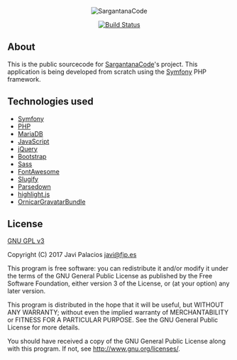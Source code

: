 <p align="center">
    <img src="http://sargantanacode.es/img/sargantanacode-g.png" alt="SargantanaCode" />
</p>

<p align="center">
    <a href="https://travis-ci.org/sargantanacode/sargantanacode/">
        <img src="https://travis-ci.org/sargantanacode/sargantanacode.svg?branch=master" alt="Build Status"/>
    </a>
</p>

About
---
This is the public sourcecode for [SargantanaCode](http://sargantanacode.es)'s project.
This application is being developed from scratch using the [Symfony](https://symfony.com/) PHP framework.

Technologies used
---
* [Symfony](https://symfony.com/)
* [PHP](http://php.net/)
* [MariaDB](https://mariadb.org/)
* [JavaScript](https://developer.mozilla.org/es/docs/Web/JavaScript)
* [jQuery](https://jquery.com/)
* [Bootstrap](https://getbootstrap.com/)
* [Sass](http://sass-lang.com/)
* [FontAwesome](http://fontawesome.io/)
* [Slugify](https://github.com/cocur/slugify)
* [Parsedown](https://github.com/erusev/parsedown)
* [highlight.js](https://github.com/isagalaev/highlight.js)
* [OrnicarGravatarBundle](https://github.com/henrikbjorn/GravatarBundle)

License
---
[GNU GPL v3](LICENSE.txt)

Copyright (C) 2017 Javi Palacios <javi@fjp.es>

This program is free software: you can redistribute it and/or modify it under
the terms of the GNU General Public License as published by the Free Software
Foundation, either version 3 of the License, or (at your option) any later version.

This program is distributed in the hope that it will be useful, but WITHOUT
ANY WARRANTY; without even the implied warranty of MERCHANTABILITY or FITNESS
FOR A PARTICULAR PURPOSE.  See the GNU General Public License for more details.

You should have received a copy of the GNU General Public License along with
this program.  If not, see <http://www.gnu.org/licenses/>.

